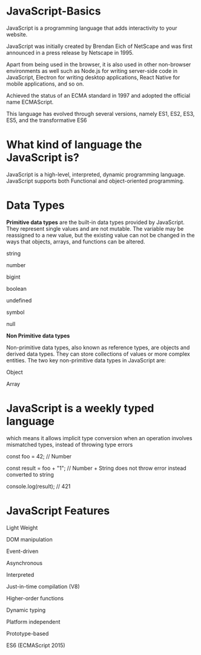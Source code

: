 # JavaScript-Basics

  JavaScript is a programming language that adds interactivity to your website.
  
  JavaScript was initially created by Brendan Eich of NetScape and was first announced in a press release by Netscape in 1995.
  
  Apart from being used in the browser, it is also used in other non-browser environments as well such as Node.js for writing server-side code in JavaScript, Electron for writing desktop applications, React Native for mobile applications, and so on.
  
  Achieved the status of an ECMA standard in 1997 and adopted the official name ECMAScript.

  This language has evolved through several versions, namely ES1, ES2, ES3, ES5, and the transformative ES6

# What kind of language the JavaScript is?

  JavaScript is a high-level, interpreted, dynamic programming language.
  JavaScript supports both Functional and object-oriented programming. 
  
# Data Types

**Primitive data types** are the built-in data types provided by JavaScript. They represent single values and are not mutable.
The variable may be reassigned to a new value, but the existing value can not be changed in the ways that objects, arrays, and functions can be altered.

string

number

bigint

boolean

undefined

symbol

null

**Non Primitive data types** 

Non-primitive data types, also known as reference types, are objects and derived data types. They can store collections of values or more complex entities. The two key non-primitive data types in JavaScript are:

Object

Array

# JavaScript is a weekly typed language

which means it allows implicit type conversion when an operation involves mismatched types, instead of throwing type errors

const foo = 42; // Number

const result = foo + "1"; // Number + String does not throw error instead converted to string

console.log(result); // 421

# JavaScript Features

Light Weight

DOM manipulation

Event-driven

Asynchronous

Interpreted

Just-in-time compilation (V8)

Higher-order functions

Dynamic typing

Platform independent

Prototype-based

ES6 (ECMAScript 2015)


